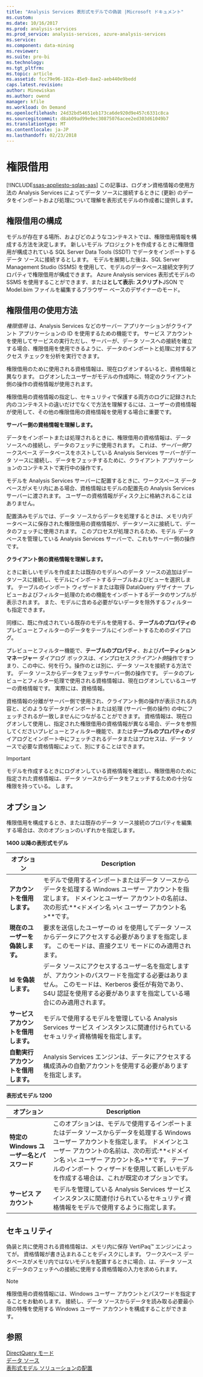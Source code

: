 ```yaml
---
title: "Analysis Services 表形式モデルでの偽装 |Microsoft ドキュメント"
ms.custom: 
ms.date: 10/16/2017
ms.prod: analysis-services
ms.prod_service: analysis-services, azure-analysis-services
ms.service: 
ms.component: data-mining
ms.reviewer: 
ms.suite: pro-bi
ms.technology: 
ms.tgt_pltfrm: 
ms.topic: article
ms.assetid: fcc79e96-182a-45e9-8ae2-aeb440e9bedd
caps.latest.revision: 
author: Minewiskan
ms.author: owend
manager: kfile
ms.workload: On Demand
ms.openlocfilehash: 24d32bd54651eb173ca6de920d9e457c6331c8ca
ms.sourcegitcommit: d8ab09ad99e9ec30875076acee2ed303d61049b7
ms.translationtype: MT
ms.contentlocale: ja-JP
ms.lasthandoff: 02/23/2018
---
```

# <a name="impersonation"></a>権限借用 
[!INCLUDE[ssas-appliesto-sqlas-aas](../../includes/ssas-appliesto-sqlas-aas.md)]
この記事は、ログオン資格情報の使用方法の Analysis Services によってデータ ソースに接続するときに (更新) のデータをインポートおよび処理について理解を表形式モデルの作成者に提供します。  

##  <a name="bkmk_conf_imp_info"></a> 権限借用の構成  
 モデルが存在する場所、およびどのようなコンテキストでは、権限借用情報を構成する方法を決定します。 新しいモデル プロジェクトを作成するときに権限借用が構成されている SQL Server Data Tools (SSDT) でデータをインポートするデータ ソースに接続するとします。 モデルを展開した後は、SQL Server Management Studio (SSMS) を使用して、モデルのデータベース接続文字列プロパティで権限借用が構成できます。 Azure Analysis services 表形式モデルの SSMS を使用することができます、または**として表示: スクリプト**JSON で Model.bim ファイルを編集するブラウザー ベースのデザイナーのモード。
  
##  <a name="bkmk_how_imper"></a> 権限借用の使用方法  
 *権限借用* は、Analysis Services などのサーバー アプリケーションがクライアント アプリケーションの ID を使用するための機能です。 サービス アカウントを使用してサービスの実行ただし、サーバーが、データ ソースへの接続を確立する場合、権限借用を使用できるように、データのインポートと処理に対するアクセス チェックを分析を実行できます。  
  
 権限借用のために使用される資格情報は、現在ログオンするいると、資格情報と異なります。 ログオンしたユーザーがモデルの作成時に、特定のクライアント側の操作の資格情報が使用されます。  
  
 権限借用の資格情報の指定し、セキュリティで保護する両方のログに記録された内のコンテキストの違いだけでなくで方法を理解するには、ユーザーの資格情報が使用して、その他の権限借用の資格情報を使用する場合に重要です。  
  
 **サーバー側の資格情報を理解します。**  
 
データをインポートまたは処理されるときに、権限借用の資格情報は、データ ソースへの接続し、データのフェッチに使用されます。 これは、*サーバー側*ワークスペース データベースをホストしている Analysis Services サーバーがデータ ソースに接続し、データをフェッチするために、クライアント アプリケーションのコンテキストで実行中の操作です。  
  
 モデルを Analysis Services サーバーに配置するときに、ワークスペース データベースがメモリ内にある場合、資格情報はモデルの配置先の Analysis Services サーバーに渡されます。 ユーザーの資格情報がディスク上に格納されることはありません。  
  
 配置済みモデルでは、データ ソースからデータを処理するときは、メモリ内データベースに保存された権限借用の資格情報が、データソースに接続して、データのフェッチに使用されます。 このプロセスが処理されるため、モデル データベースを管理している Analysis Services サーバーで、これもサーバー側の操作です。  
  
 **クライアント側の資格情報を理解します。**  
  
 ときに新しいモデルを作成または既存のモデルへのデータ ソースの追加はデータソースに接続し、モデルにインポートするテーブルおよびビューを選択します。 テーブルのインポート ウィザードまたは取得 Data\Query デザイナー プレビューおよびフィルター処理のための機能をインポートするデータのサンプルが表示されます。 また、モデルに含める必要がないデータを除外するフィルターも指定できます。  
  
 同様に、既に作成されている既存のモデルを使用する、**テーブルのプロパティの**プレビューとフィルターのデータをテーブルにインポートするためのダイアログ。  
  
 プレビューとフィルター機能で、**テーブルのプロパティ**、および**パーティション マネージャー**  ダイアログ ボックスは、インプロセス*クライアント側*操作ですつまり、この中に、何を行う。操作のとは別に、データ ソースを接続する方法です。 データ ソースからデータをフェッチサーバー側の操作です。 データのプレビューとフィルター処理で使用される資格情報は、現在ログオンしているユーザーの資格情報です。 実際には、資格情報。 
  
 資格情報の分離がサーバー側で使用され、クライアント側の操作が表示される内容と、どのようなデータがインポートまたは処理 (サーバー側の操作) の中にフェッチされるが一致しませんにつながることができます。 資格情報は、現在ログオンして使用し、指定された権限借用の資格情報が異なる場合、データを参照してくださいプレビューとフィルター機能で、または**テーブルのプロパティの**ダイアログとインポート中にフェッチされるデータまたはプロセスは、データ ソースで必要な資格情報によって、別にすることはできます。  
  
> [!IMPORTANT]  
>  モデルを作成するときにログオンしている資格情報を確認し、権限借用のために指定された資格情報は、データ ソースからデータをフェッチするための十分な権限を持っている。 します。  
  
##  <a name="bkmk_imp_info_options"></a> オプション  
 権限借用を構成するとき、または既存のデータ ソース接続のプロパティを編集する場合は、次のオプションのいずれかを指定します。  
  
**1400 以降の表形式モデル**
 
|オプション|Description|  
|------------|-----------------|  
|**アカウントを借用します。**|モデルで使用するインポートまたはデータ ソースからデータを処理する Windows ユーザー アカウントを指定します。 ドメインとユーザー アカウントの名前は、次の形式:**\<ドメイン名 >\\< ユーザー アカウント名\>**です。|  
|**現在のユーザーを偽装します。**|要求を送信したユーザーの id を使用してデータ ソースからデータにアクセスする必要がありますを指定します。 このモードは、直接クエリ モードにのみ適用されます。|  
|**Id を偽装します。**|データ ソースにアクセスするユーザー名を指定しますが、アカウントのパスワードを指定する必要はありません。 このモードは、Kerberos 委任が有効であり、S4U 認証を使用する必要がありますを指定している場合にのみ適用されます。|  
|**サービス アカウントを借用します。**|モデルで使用するモデルを管理している Analysis Services サービス インスタンスに関連付けられているセキュリティ資格情報を指定します。|  
|**自動実行アカウントを借用します。**|Analysis Services エンジンは、データにアクセスする構成済みの自動アカウントを使用する必要がありますを指定します。|  


**表形式モデル 1200**
 
|オプション|Description|  
|------------|-----------------|  
|**特定の Windows ユーザー名とパスワード**|このオプションは、モデルで使用するインポートまたはデータ ソースからデータを処理する Windows ユーザー アカウントを指定します。 ドメインとユーザー アカウントの名前は、次の形式:**\<ドメイン名 >\\< ユーザー アカウント名\>**です。 テーブルのインポート ウィザードを使用して新しいモデルを作成する場合は、これが既定のオプションです。|  
|**サービス アカウント**|モデルを管理している Analysis Services サービス インスタンスに関連付けられているセキュリティ資格情報をモデルで使用するように指定します。|  
  
##  <a name="bkmk_impers_sec"></a> セキュリティ  
 偽装と共に使用される資格情報は、メモリ内に保存 VertiPaq™ エンジンによってが。 資格情報が書き込まれることをディスクにします。 ワークスペース データベースがメモリ内ではないモデルを配置するときに場合、は、データ ソースとデータのフェッチへの接続に使用する資格情報の入力を求められます。  
  
> [!NOTE]  
>  権限借用の資格情報には、Windows ユーザー アカウントとパスワードを指定することをお勧めします。 接続し、データ ソースからデータを読み取る必要最小限の特権を使用する Windows ユーザー アカウントを構成することができます。  
  

  
## <a name="see-also"></a>参照  
 [DirectQuery モード](../../analysis-services/tabular-models/directquery-mode-ssas-tabular.md)   
 [データ ソース](../../analysis-services/tabular-models/data-sources-ssas-tabular.md)   
 [表形式モデル ソリューションの配置](../../analysis-services/tabular-models/tabular-model-solution-deployment-ssas-tabular.md)  
  
  
